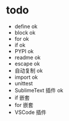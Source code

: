 # todo


- define ok
- block ok
- for ok
- if  ok
- PYPI ok
- readme ok
- escape ok
- 自动复制 ok
- import ok
- unittest
- SublimeText 插件 ok
- if 嵌套
- for 嵌套
- VSCode 插件
